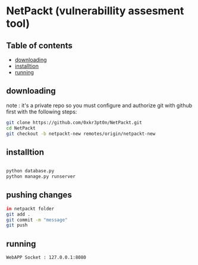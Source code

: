 # NetPackt (vulnerabillity assesment tool)

## Table of contents
- [downloading](#downloading)
- [installtion](#installtion)
- [running](#running)

## downloading
note : it's a private repo so you must configure and authorize git with github first with the following steps:<br>
```bash
git clone https://github.com/0xkr3pt0n/NetPackt.git
cd NetPackt
git checkout -b netpackt-new remotes/origin/netpackt-new
```

## installtion

```bash

python database.py
python manage.py runserver
```

## pushing changes

```bash
in netpackt folder
git add .
git commit -m "message"
git push
```


## running
```bash
WebAPP Socket : 127.0.0.1:8080

```
